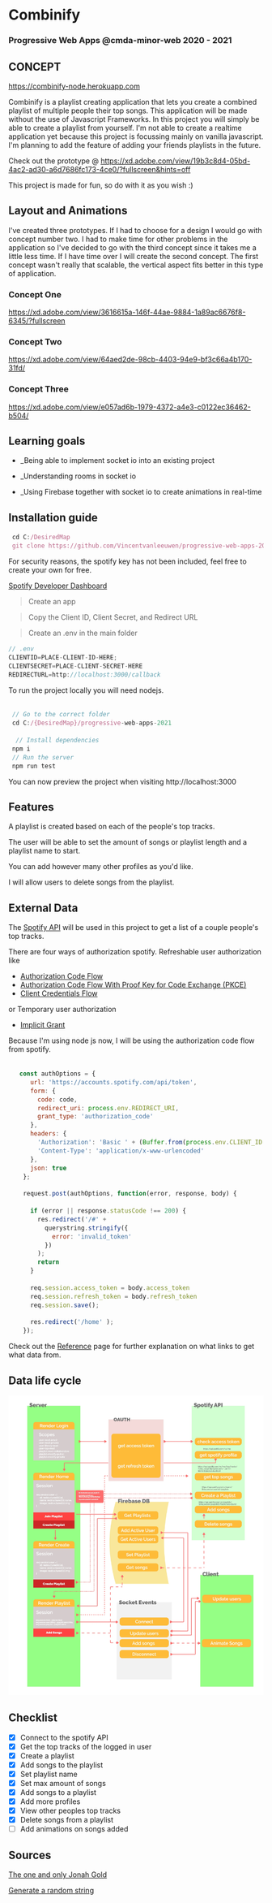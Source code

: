 # **Combinify**
### Progressive Web Apps @cmda-minor-web 2020 - 2021

## CONCEPT

https://combinify-node.herokuapp.com

Combinify is a playlist creating application that lets you create a combined playlist of multiple people their top songs.
This application will be made without the use of Javascript Frameworks.
In this project you will simply be able to create a playlist from yourself. I'm not able to create a realtime application yet because this project is focussing mainly on vanilla javascript. I'm planning to add the feature of adding your friends playlists in the future.

Check out the prototype @ https://xd.adobe.com/view/19b3c8d4-05bd-4ac2-ad30-a6d7686fc173-4ce0/?fullscreen&hints=off

This project is made for fun, so do with it as you wish :)

## Layout and Animations

I've created three prototypes. If I had to choose for a design I would go with concept number two. 
I had to make time for other problems in the application so I've decided to go with the third concept since it takes me a little less time. If I have time over I will create the second concept.
The first concept wasn't really that scalable, the vertical aspect fits better in this type of application.

### Concept One

https://xd.adobe.com/view/3616615a-146f-44ae-9884-1a89ac6676f8-6345/?fullscreen

### Concept Two

https://xd.adobe.com/view/64aed2de-98cb-4403-94e9-bf3c66a4b170-31fd/

### Concept Three

https://xd.adobe.com/view/e057ad6b-1979-4372-a4e3-c0122ec36462-b504/

## Learning goals

* _Being able to implement socket io into an existing project

* _Understanding rooms in socket io

* _Using Firebase together with socket io to create animations in real-time

## Installation guide

```jsx
 cd C:/DesiredMap
 git clone https://github.com/Vincentvanleeuwen/progressive-web-apps-2021.git
```

For security reasons, the spotify key has not been included, feel free to create your own for free.

[Spotify Developer Dashboard](https://developer.spotify.com/dashboard/applications)
> Create an app

> Copy the Client ID, Client Secret, and Redirect URL

> Create an .env in the main folder

```jsx
// .env
CLIENTID=PLACE-CLIENT-ID-HERE;
CLIENTSECRET=PLACE-CLIENT-SECRET-HERE
REDIRECTURL=http://localhost:3000/callback
```

To run the project locally you will need nodejs.
```jsx

 // Go to the correct folder
 cd C:/{DesiredMap}/progressive-web-apps-2021
 
  // Install dependencies
 npm i
 // Run the server 
 npm run test
```
You can now preview the project when visiting http://localhost:3000

<!-- ...but how does one use this project? What are its features 🤔 -->
## Features
A playlist is created based on each of the people's top tracks.

The user will be able to set the amount of songs or playlist length and a playlist name to start.

You can add however many other profiles as you'd like.

I will allow users to delete songs from the playlist.

## External Data

The [Spotify API](https://developer.spotify.com/documentation/web-api/) will be used in this project to get a list of a couple people's top tracks. 

There are four ways of authorization spotify. 
Refreshable user authorization like
- [Authorization Code Flow](https://developer.spotify.com/documentation/general/guides/authorization-guide/#authorization-code-flow)
- [Authorization Code Flow With Proof Key for Code Exchange (PKCE)](https://developer.spotify.com/documentation/general/guides/authorization-guide/#authorization-code-flow-with-proof-key-for-code-exchange-pkce)
- [Client Credentials Flow](https://developer.spotify.com/documentation/general/guides/authorization-guide/#client-credentials-flow)

or Temporary user authorization
- [Implicit Grant](https://developer.spotify.com/documentation/general/guides/authorization-guide/#implicit-grant-flow)

Because I'm using node js now, I will be using the authorization code flow from spotify.
```jsx

   const authOptions = {
      url: 'https://accounts.spotify.com/api/token',
      form: {
        code: code,
        redirect_uri: process.env.REDIRECT_URI,
        grant_type: 'authorization_code'
      },
      headers: {
        'Authorization': 'Basic ' + (Buffer.from(process.env.CLIENT_ID + ':' + process.env.CLIENT_SECRET).toString('base64')),
        'Content-Type': 'application/x-www-urlencoded'
      },
      json: true
    };

    request.post(authOptions, function(error, response, body) {

      if (error || response.statusCode !== 200) {
        res.redirect('/#' +
          querystring.stringify({
            error: 'invalid_token'
          })
        );
        return
      }

      req.session.access_token = body.access_token
      req.session.refresh_token = body.refresh_token
      req.session.save();

      res.redirect('/home' );
    });
```

Check out the [Reference](https://developer.spotify.com/documentation/web-api/reference/) page for further explanation on what links to get what data from.

## Data life cycle

![Data Life Cycle](https://github.com/Vincentvanleeuwen/real-time-web-2021/blob/main/images/datalifecycle.jpg)

## Checklist
- [x] Connect to the spotify API
- [x] Get the top tracks of the logged in user
- [x] Create a playlist
- [x] Add songs to the playlist
- [x] Set playlist name
- [x] Set max amount of songs
- [x] Add songs to a playlist
- [x] Add more profiles
- [x] View other peoples top tracks
- [x] Delete songs from a playlist
- [ ] Add animations on songs added

<!-- How about a license here? 📜 (or is it a licence?) 🤷 -->
## Sources

[The one and only Jonah Gold](https://github.com/theonejonahgold)

[Generate a random string](https://stackoverflow.com/questions/1349404/generate-random-string-characters-in-javascript)
